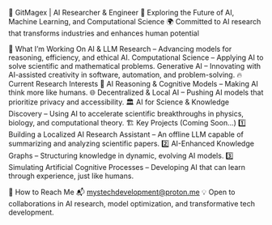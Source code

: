 👋 GitMagex | AI Researcher & Engineer
🔬 Exploring the Future of AI, Machine Learning, and Computational Science
🌍 Committed to AI research that transforms industries and enhances human potential

🚀 What I’m Working On
AI & LLM Research – Advancing models for reasoning, efficiency, and ethical AI.
Computational Science – Applying AI to solve scientific and mathematical problems.
Generative AI – Innovating with AI-assisted creativity in software, automation, and problem-solving.
🔥 Current Research Interests
🤖 AI Reasoning & Cognitive Models – Making AI think more like humans.
🌐 Decentralized & Local AI – Pushing AI models that prioritize privacy and accessibility.
🏛 AI for Science & Knowledge Discovery – Using AI to accelerate scientific breakthroughs in physics, biology, and computational theory.
🏗 Key Projects (Coming Soon...)
1️⃣ Building a Localized AI Research Assistant – An offline LLM capable of summarizing and analyzing scientific papers.
2️⃣ AI-Enhanced Knowledge Graphs – Structuring knowledge in dynamic, evolving AI models.
3️⃣ Simulating Artificial Cognitive Processes – Developing AI that can learn through experience, just like humans.

📡 How to Reach Me
📬 mystechdevelopment@proton.me
💡 Open to collaborations in AI research, model optimization, and transformative tech development.
